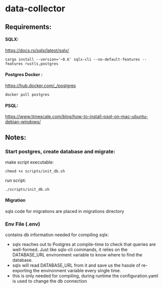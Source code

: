 # data-collector




## Requirements:

#### SQLX:

https://docs.rs/sqlx/latest/sqlx/

    cargo install --version='~0.6' sqlx-cli --no-default-features --features rustls,postgres

#### Postgres Docker :

https://hub.docker.com/_/postgres

    docker pull postgres


#### PSQL:

https://www.timescale.com/blog/how-to-install-psql-on-mac-ubuntu-debian-windows/

## Notes:


### Start postgres, create database and migrate:

make script executable:

    chmod +x scripts/init_db.sh
run script:

    ./scripts/init_db.sh



#### Migration
sqls code for migrations are placed in migrations directory


### Env File (.env)
contains db information needed for compiling sqlx:
* sqlx reaches out to Postgres at compile-time to check that queries are well-formed. Just like sqlx-cli commands, it relies on the DATABASE_URL environment variable to know where to find the database.
* sqlx will read DATABASE_URL from it and save us the hassle of re-exporting the environment variable every single time.
* this is only needed for compiling, during runtime the configuration.yaml is used to change the db connection
